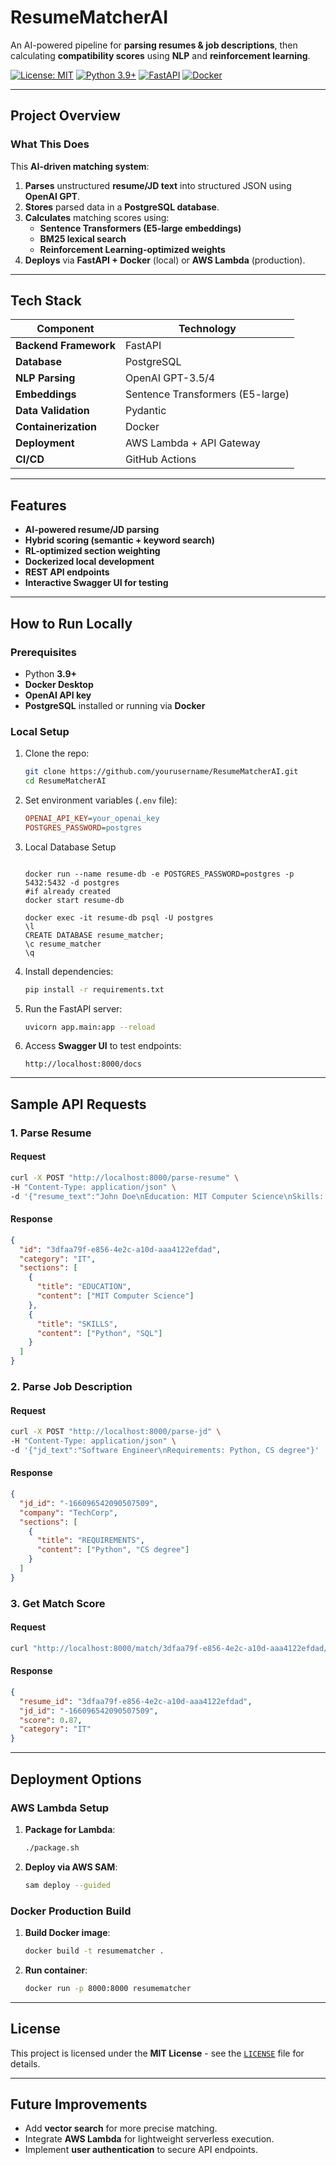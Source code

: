 
# ResumeMatcherAI

An AI-powered pipeline for **parsing resumes & job descriptions**, then calculating **compatibility scores** using **NLP** and **reinforcement learning**.

[![License: MIT](https://img.shields.io/badge/License-MIT-yellow.svg)](https://opensource.org/licenses/MIT)
[![Python 3.9+](https://img.shields.io/badge/Python-3.9%2B-blue.svg)](https://www.python.org/)
[![FastAPI](https://img.shields.io/badge/FastAPI-0.68%2B-green.svg)](https://fastapi.tiangolo.com/)
[![Docker](https://img.shields.io/badge/Docker-Supported-blue.svg)](https://www.docker.com/)

---

## Project Overview

### **What This Does**
This **AI-driven matching system**:
1. **Parses** unstructured **resume/JD text** into structured JSON using **OpenAI GPT**.
2. **Stores** parsed data in a **PostgreSQL database**.
3. **Calculates** matching scores using:
   - **Sentence Transformers (E5-large embeddings)**
   - **BM25 lexical search**
   - **Reinforcement Learning-optimized weights**
4. **Deploys** via **FastAPI + Docker** (local) or **AWS Lambda** (production).

---

## Tech Stack

| Component              | Technology                           |
|------------------------|--------------------------------------|
| **Backend Framework**  | FastAPI                              |
| **Database**          | PostgreSQL                           |
| **NLP Parsing**       | OpenAI GPT-3.5/4                     |
| **Embeddings**       | Sentence Transformers (E5-large)     |
| **Data Validation**   | Pydantic                             |
| **Containerization**  | Docker                               |
| **Deployment**       | AWS Lambda + API Gateway             |
| **CI/CD**            | GitHub Actions                       |

---

## Features
-  **AI-powered resume/JD parsing**
-  **Hybrid scoring (semantic + keyword search)**
-  **RL-optimized section weighting**
-  **Dockerized local development**
-  **REST API endpoints**
-  **Interactive Swagger UI for testing**

---

##  How to Run Locally

### **Prerequisites**
- Python **3.9+**
- **Docker Desktop**
- **OpenAI API key**
- **PostgreSQL** installed or running via **Docker**

### **Local Setup**
1. Clone the repo:
   ```bash
   git clone https://github.com/yourusername/ResumeMatcherAI.git
   cd ResumeMatcherAI
   ```

2. Set environment variables (`.env` file):
   ```ini
   OPENAI_API_KEY=your_openai_key
   POSTGRES_PASSWORD=postgres
   ```

3. Local Database Setup
    ```Start PostgreSQL:
    
    docker run --name resume-db -e POSTGRES_PASSWORD=postgres -p 5432:5432 -d postgres
    #if already created
    docker start resume-db
    
    docker exec -it resume-db psql -U postgres  
    \l
    CREATE DATABASE resume_matcher;
    \c resume_matcher
    \q
    ```


5. Install dependencies:
   ```bash
   pip install -r requirements.txt
   ```

6. Run the FastAPI server:
   ```bash
   uvicorn app.main:app --reload
   ```

7. Access **Swagger UI** to test endpoints:
   ```
   http://localhost:8000/docs
   ```

---

##  Sample API Requests

### **1. Parse Resume**
#### **Request**
```bash
curl -X POST "http://localhost:8000/parse-resume" \
-H "Content-Type: application/json" \
-d '{"resume_text":"John Doe\nEducation: MIT Computer Science\nSkills: Python, SQL"}'
```
#### **Response**
```json
{
  "id": "3dfaa79f-e856-4e2c-a10d-aaa4122efdad",
  "category": "IT",
  "sections": [
    {
      "title": "EDUCATION",
      "content": ["MIT Computer Science"]
    },
    {
      "title": "SKILLS",
      "content": ["Python", "SQL"]
    }
  ]
}
```

### **2. Parse Job Description**
#### **Request**
```bash
curl -X POST "http://localhost:8000/parse-jd" \
-H "Content-Type: application/json" \
-d '{"jd_text":"Software Engineer\nRequirements: Python, CS degree"}'
```
#### **Response**
```json
{
  "jd_id": "-166096542090507509",
  "company": "TechCorp",
  "sections": [
    {
      "title": "REQUIREMENTS",
      "content": ["Python", "CS degree"]
    }
  ]
}
```

### **3. Get Match Score**
#### **Request**
```bash
curl "http://localhost:8000/match/3dfaa79f-e856-4e2c-a10d-aaa4122efdad/-166096542090507509"
```
#### **Response**
```json
{
  "resume_id": "3dfaa79f-e856-4e2c-a10d-aaa4122efdad",
  "jd_id": "-166096542090507509",
  "score": 0.87,
  "category": "IT"
}
```

---

##  Deployment Options

### **AWS Lambda Setup**
1. **Package for Lambda**:
   ```bash
   ./package.sh
   ```
2. **Deploy via AWS SAM**:
   ```bash
   sam deploy --guided
   ```

### **Docker Production Build**
1. **Build Docker image**:
   ```bash
   docker build -t resumematcher .
   ```
2. **Run container**:
   ```bash
   docker run -p 8000:8000 resumematcher
   ```

---

##  License
This project is licensed under the **MIT License** - see the [`LICENSE`](LICENSE) file for details.

---

##  Future Improvements
- Add **vector search** for more precise matching.
- Integrate **AWS Lambda** for lightweight serverless execution.
- Implement **user authentication** to secure API endpoints.
```
